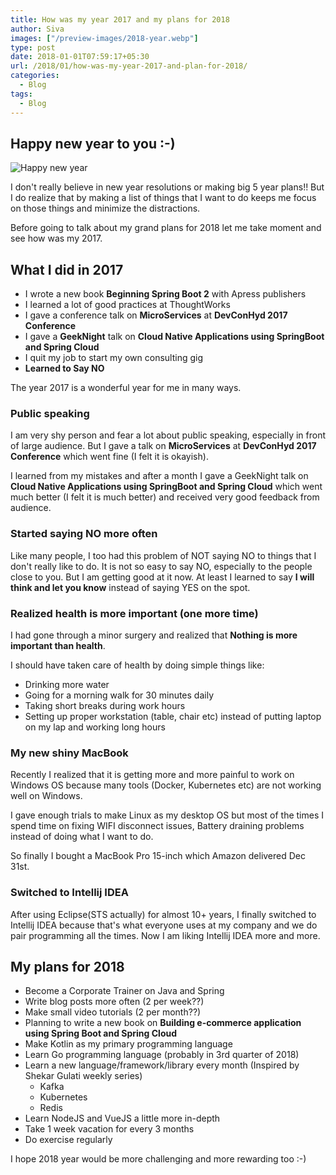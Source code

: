 ```yaml
---
title: How was my year 2017 and my plans for 2018
author: Siva
images: ["/preview-images/2018-year.webp"]
type: post
date: 2018-01-01T07:59:17+05:30
url: /2018/01/how-was-my-year-2017-and-plan-for-2018/
categories:
  - Blog
tags:
  - Blog
---
```

## Happy new year to you :-)

![Happy new year](/images/2018-year.webp "Happy new year")

I don't really believe in new year resolutions or making big 5 year plans!! 
But I do realize that by making a list of things that I want to do keeps me focus on those things and minimize the distractions.

Before going to talk about my grand plans for 2018 let me take moment and see how was my 2017.

## What I did in 2017

* I wrote a new book **Beginning Spring Boot 2** with Apress publishers
* I learned a lot of good practices at ThoughtWorks
* I gave a conference talk on **MicroServices** at **DevConHyd 2017 Conference**
* I gave a **GeekNight** talk on **Cloud Native Applications using SpringBoot and Spring Cloud**
* I quit my job to start my own consulting gig
* **Learned to Say NO** 

The year 2017 is a wonderful year for me in many ways. 

### Public speaking
I am very shy person and fear a lot about public speaking, especially in front of large audience.
But I gave a talk on **MicroServices** at **DevConHyd 2017 Conference** which went fine (I felt it is okayish). 

I learned from my mistakes and after a month I gave a GeekNight talk on **Cloud Native Applications using SpringBoot and Spring Cloud** 
which went much better (I felt it is much better) and received very good feedback from audience.

### Started saying NO more often
Like many people, I too had this problem of NOT saying NO to things that I don't really like to do.
It is not so easy to say NO, especially to the people close to you. But I am getting good at it now.
At least I learned to say **I will think and let you know** instead of saying YES on the spot. 

### Realized health is more important (one more time)
I had gone through a minor surgery and realized that **Nothing is more important than health**.

I should have taken care of health by doing simple things like:

* Drinking more water
* Going for a morning walk for 30 minutes daily
* Taking short breaks during work hours
* Setting up proper workstation (table, chair etc) instead of putting laptop on my lap and working long hours


### My new shiny MacBook
Recently I realized that it is getting more and more painful to work on Windows OS because many tools (Docker, Kubernetes etc) are not working well on Windows. 

I gave enough trials to make Linux as my desktop OS but most of the times I spend time on fixing WIFI disconnect issues, Battery draining problems instead of doing what I want to do. 

So finally I bought a MacBook Pro 15-inch which Amazon delivered Dec 31st. 

### Switched to Intellij IDEA
After using Eclipse(STS actually) for almost 10+ years, I finally switched to Intellij IDEA because that's what everyone uses at my company and we do pair programming all the times.
Now I am liking Intellij IDEA more and more.


## My plans for 2018

* Become a Corporate Trainer on Java and Spring
* Write blog posts more often (2 per week??)
* Make small video tutorials (2 per month??)
* Planning to write a new book on **Building e-commerce application using Spring Boot and Spring Cloud**
* Make Kotlin as my primary programming language
* Learn Go programming language (probably in 3rd quarter of 2018)
* Learn a new language/framework/library every month (Inspired by Shekar Gulati weekly series)
    * Kafka
    * Kubernetes
    * Redis
* Learn NodeJS and VueJS a little more in-depth    
* Take 1 week vacation for every 3 months 
* Do exercise regularly 

I hope 2018 year would be more challenging and more rewarding too :-)